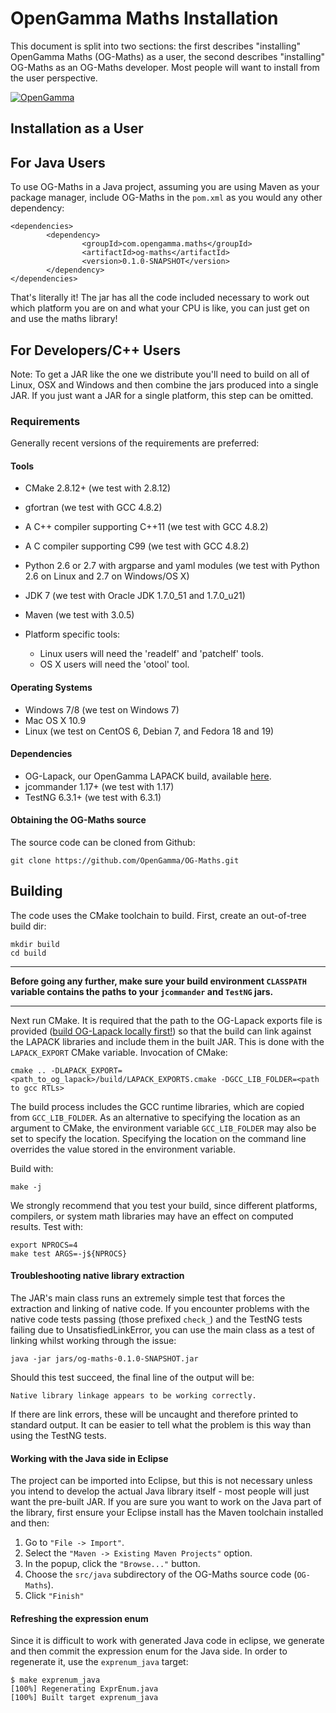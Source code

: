 OpenGamma Maths Installation
========

This document is split into two sections: the first describes "installing" OpenGamma Maths (OG-Maths) as a user, the second describes "installing" OG-Maths as an OG-Maths developer. Most people will want to install from the user perspective.

[![OpenGamma](http://developers.opengamma.com/res/display/default/chrome/masthead_logo.png "OpenGamma")](http://developers.opengamma.com)

Installation as a User
----------------------

## For Java Users

To use OG-Maths in a Java project, assuming you are using Maven as your package manager, include OG-Maths in the `pom.xml` as you would any other dependency:

```
<dependencies>
        <dependency>
                <groupId>com.opengamma.maths</groupId>
                <artifactId>og-maths</artifactId>
                <version>0.1.0-SNAPSHOT</version>
        </dependency>
</dependencies>
```

That's literally it! The jar has all the code included necessary to work out which platform you are on and what your CPU is like, you can just get on and use the maths library!


## For Developers/C++ Users

Note: To get a JAR like the one we distribute you'll need to build on all of Linux, OSX and Windows and then combine the jars produced into a single JAR. If you just want a JAR for a single platform, this step can be omitted.

### Requirements ####

Generally recent versions of the requirements are preferred:

#### Tools

* CMake 2.8.12+ (we test with 2.8.12)
* gfortran (we test with GCC 4.8.2)
* A C++ compiler supporting C++11 (we test with GCC 4.8.2)
* A C compiler supporting C99 (we test with GCC 4.8.2)
* Python 2.6 or 2.7 with argparse and yaml modules (we test with Python 2.6 on Linux and 2.7 on Windows/OS X)
* JDK 7 (we test with Oracle JDK 1.7.0_51 and 1.7.0_u21)
* Maven (we test with 3.0.5)

* Platform specific tools:
  * Linux users will need the 'readelf' and 'patchelf' tools.
  * OS X users will need the 'otool' tool.

#### Operating Systems

* Windows 7/8 (we test on Windows 7)
* Mac OS X 10.9
* Linux (we test on CentOS 6, Debian 7, and Fedora 18 and 19)

#### Dependencies
* OG-Lapack, our OpenGamma LAPACK build, available [here](https://github.com/OpenGamma/OG-Lapack/).
* jcommander 1.17+ (we test with 1.17)
* TestNG 6.3.1+ (we test with 6.3.1)

#### Obtaining the OG-Maths source

The source code can be cloned from Github:

```
git clone https://github.com/OpenGamma/OG-Maths.git
```

Building
--------

The code uses the CMake toolchain to build. First, create an out-of-tree build dir:

```
mkdir build
cd build
```

****
**Before going any further, make sure your build environment `CLASSPATH` variable contains the paths to your `jcommander` and `TestNG` jars.**
****

Next run CMake. It is required that the path to the OG-Lapack exports file is provided ([build OG-Lapack locally first!](https://github.com/OpenGamma/OG-Lapack/)) so that the build can link against the LAPACK libraries and include them in the built JAR. This is done with the `LAPACK_EXPORT` CMake variable. Invocation of CMake:

```
cmake .. -DLAPACK_EXPORT=<path_to_og_lapack>/build/LAPACK_EXPORTS.cmake -DGCC_LIB_FOLDER=<path to gcc RTLs>
```

The build process includes the GCC runtime libraries, which are copied from `GCC_LIB_FOLDER`. As an alternative to specifying the location as an argument to CMake, the environment variable `GCC_LIB_FOLDER` may also be set to specify the location. Specifying the location on the command line overrides the value stored in the environment variable.

Build with:

```
make -j
```

We strongly recommend that you test your build, since different platforms, compilers, or system math libraries may have an effect on computed results. Test with:

```
export NPROCS=4
make test ARGS=-j${NPROCS}
```

#### Troubleshooting native library extraction

The JAR's main class runs an extremely simple test that forces the extraction and linking of native code. If you encounter problems with the native code tests passing (those prefixed `check_`) and the TestNG tests failing due to UnsatisfiedLinkError, you can use the main class as a test of linking whilst working through the issue:

```
java -jar jars/og-maths-0.1.0-SNAPSHOT.jar
```

Should this test succeed, the final line of the output will be:
```
Native library linkage appears to be working correctly.
```

If there are link errors, these will be uncaught and therefore printed to standard output. It can be easier to tell what the problem is this way than using the TestNG tests.

#### Working with the Java side in Eclipse
The project can be imported into Eclipse, but this is not necessary unless you intend to develop the actual Java library itself - most people will just want the pre-built JAR. If you are sure you want to work on the Java part of the library, first ensure your Eclipse install has the Maven toolchain installed and then:

1. Go to `"File -> Import"`.
2. Select the `"Maven -> Existing Maven Projects"` option.
3. In the popup, click the `"Browse..."` button.
4. Choose the `src/java` subdirectory of the OG-Maths source code (`OG-Maths`).
5. Click `"Finish"`

#### Refreshing the expression enum

Since it is difficult to work with generated Java code in eclipse, we generate and then
commit the expression enum for the Java side. In order to regenerate it, use the
`exprenum_java` target:

```
$ make exprenum_java
[100%] Regenerating ExprEnum.java
[100%] Built target exprenum_java
```



